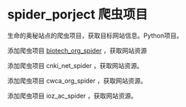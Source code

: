 # spider_porject 爬虫项目 #
生命的奥秘站点的爬虫项目，获取目标网站信息。Python项目。

添加爬虫项目 [biotech_org_spider](http://www.biotech.org.cn) ，获取网站资源

添加爬虫项目 cnki_net_spider ，获取网站资源。

添加爬虫项目 cwca_org_spider ，获取网站资源。

添加爬虫项目 ioz_ac_spider ，获取网站资源。